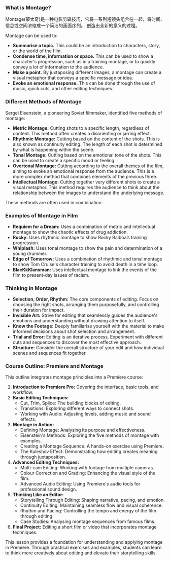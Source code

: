 
### **What is Montage?**

Montage(蒙太奇)是一种电影剪辑技巧，它将一系列短镜头组合在一起，将时间、信息或空间浓缩成一个简洁的画面序列。 创造出全新的意义的过程。

 

Montage can be used to:

- **Summarise a topic.** This could be an introduction to characters, story, or the world of the film.
- **Condense time, information or space.** This can be used to show a character's progression, such as in a training montage, or to quickly convey a lot of information to the audience.
- **Make a point.** By juxtaposing different images, a montage can create a visual metaphor that conveys a specific message or idea.
- **Evoke an emotional response.** This can be done through the use of music, quick cuts, and other editing techniques.

### **Different Methods of Montage**

Sergei Eisenstein, a pioneering Soviet filmmaker, identified five methods of montage:

- **Metric Montage:** Cutting shots to a specific length, regardless of content. This method often creates a disorienting or jarring effect.
- **Rhythmic Montage:** Cutting based on the content of the shots. This is also known as continuity editing. The length of each shot is determined by what is happening within the scene.
- **Tonal Montage:** Cutting based on the emotional tone of the shots. This can be used to create a specific mood or feeling.
- **Overtonal Montage:** Cutting according to the overall themes of the film, aiming to evoke an emotional response from the audience. This is a more complex method that combines elements of the previous three.
- **Intellectual Montage:** Cutting together very different shots to create a visual metaphor. This method requires the audience to think about the relationship between the images to understand the underlying message.

These methods are often used in combination.

### **Examples of Montage in Film**

- **Requiem for a Dream:** Uses a combination of metric and intellectual montage to show the chaotic effects of drug addiction.
- **Rocky:** Uses rhythmic montage to show Rocky Balboa’s training progression.
- **Whiplash:** Uses tonal montage to show the pain and determination of a young drummer.
- **Edge of Tomorrow:** Uses a combination of rhythmic and tonal montage to show Tom Cruise's character training to avoid death in a time loop.
- **BlacKkKlansman:** Uses intellectual montage to link the events of the film to present-day issues of racism.

### **Thinking in Montage**

- **Selection, Order, Rhythm:** The core components of editing. Focus on choosing the right shots, arranging them purposefully, and controlling their duration for impact.
- **Invisible Art:** Strive for editing that seamlessly guides the audience's emotions and understanding without drawing attention to itself.
- **Know the Footage:** Deeply familiarise yourself with the material to make informed decisions about shot selection and arrangement.
- **Trial and Error:** Editing is an iterative process. Experiment with different cuts and sequences to discover the most effective approach.
- **Structure:** Consider the overall structure of your edit and how individual scenes and sequences fit together.

### **Course Outline: Premiere and Montage**

This outline integrates montage principles into a Premiere course:

1. **Introduction to Premiere Pro:** Covering the interface, basic tools, and workflow.
2. **Basic Editing Techniques:**
    - Cut, Trim, Splice: The building blocks of editing.
    - Transitions: Exploring different ways to connect shots.
    - Working with Audio: Adjusting levels, adding music and sound effects.
3. **Montage in Action:**
    - Defining Montage: Analysing its purpose and effectiveness.
    - Eisenstein's Methods: Exploring the five methods of montage with examples.
    - Creating a Montage Sequence: A hands-on exercise using Premiere.
    - The Kuleshov Effect: Demonstrating how editing creates meaning through juxtaposition.
4. **Advanced Editing Techniques:**
    - Multi-cam Editing: Working with footage from multiple cameras.
    - Colour Correction and Grading: Enhancing the visual style of the film.
    - Advanced Audio Editing: Using Premiere's audio tools for professional sound design.
5. **Thinking Like an Editor:**
    - Storytelling Through Editing: Shaping narrative, pacing, and emotion.
    - Continuity Editing: Maintaining seamless flow and visual coherence.
    - Rhythm and Pacing: Controlling the tempo and energy of the film through editing.
    - Case Studies: Analysing montage sequences from famous films.
6. **Final Project:** Editing a short film or video that incorporates montage techniques.

This lesson provides a foundation for understanding and applying montage in Premiere. Through practical exercises and examples, students can learn to think more creatively about editing and elevate their storytelling skills.